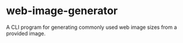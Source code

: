 # web-image-generator
A CLI program for generating commonly used web image sizes from a provided image.
